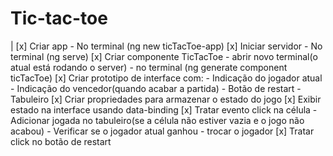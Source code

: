 Tic-tac-toe
==================
|
[x] Criar app
    - No terminal (ng new ticTacToe-app)
[x] Iniciar servidor
    - No terminal (ng serve)
[x] Criar componente TicTacToe
    - abrir novo terminal(o atual está rodando o server)
    - no terminal (ng generate component ticTacToe)
[x] Criar prototipo de interface com:
    - Indicação do jogador atual
    - Indicação do vencedor(quando acabar a partida)
    - Botão de restart
    - Tabuleiro
[x] Criar propriedades para armazenar o estado do jogo
[x] Exibir estado na interface usando data-binding
[x] Tratar evento click na célula
    - Adicionar jogada no tabuleiro(se a célula não estiver vazia e o jogo não acabou)
    - Verificar se o jogador atual ganhou
    - trocar o jogador
[x] Tratar click no botão de restart

